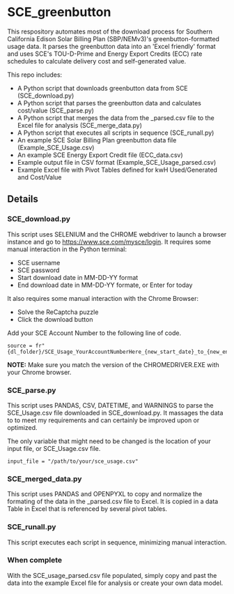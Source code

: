 # SCE_greenbutton
This respository automates most of the download process for Southern California Edison Solar Billing Plan (SBP/NEMv3)'s greenbutton-formatted usage data.  It parses the greenbutton data into an 'Excel friendly' format and uses SCE's TOU-D-Prime and Energy Export Credits (ECC) rate schedules to calculate delivery cost and self-generated value.

This repo includes:
  - A Python script that downloads greenbutton data from SCE (SCE_download.py)
  - A Python script that parses the greenbutton data and calculates cost/value (SCE_parse.py)
  - A Python script that merges the data from the _parsed.csv file to the Excel file for analysis (SCE_merge_data.py)
  - A Python script that executes all scripts in sequence (SCE_runall.py)
  - An example SCE Solar Billing Plan greenbutton data file (Example_SCE_Usage.csv)
  - An example SCE Energy Export Credit file (ECC_data.csv)
  - Example output file in CSV format (Example_SCE_Usage_parsed.csv)
  - Example Excel file with Pivot Tables defined for kwH Used/Generated and Cost/Value
    
## Details
### SCE_download.py

This script uses SELENIUM and the CHROME webdriver to launch a browser instance and go to https://www.sce.com/mysce/login.  It requires some manual interaction in the Python terminal:
  - SCE username
  - SCE password
  - Start download date in MM-DD-YY format
  - End download date in MM-DD-YY formate, or Enter for today

It also requires some manual interaction with the Chrome Browser:
  - Solve the ReCaptcha puzzle
  - Click the download button

Add your SCE Account Number to the following line of code.
````
source = fr"{dl_folder}/SCE_Usage_YourAccountNumberHere_{new_start_date}_to_{new_end_date}.csv"
````

**NOTE:**  Make sure you match the version of the CHROMEDRIVER.EXE with your Chrome browser.

### SCE_parse.py

This script uses PANDAS, CSV, DATETIME, and WARNINGS to parse the SCE_Usage.csv file downloaded in SCE_download.py.  It massages the data to to meet my requirements and can certainly be improved upon or optimized.

The only variable that might need to be changed is the location of your input file, or SCE_Usage.csv file.
````
input_file = "/path/to/your/sce_usage.csv"
````
### SCE_merged_data.py

This script uses PANDAS and OPENPYXL to copy and normalize the formating of the data in the _parsed.csv file to Excel.  It is copied in a data Table in Excel that is referenced by several pivot tables.

### SCE_runall.py

This script executes each script in sequence, minimizing manual interaction.

### When complete
With the SCE_usage_parsed.csv file populated, simply copy and past the data into the example Excel file for analysis or create your own data model.

